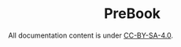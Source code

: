 <div align="center">
  <h1>PreBook</h1>
</div>

All documentation content is under [CC-BY-SA-4.0](https://creativecommons.org/licenses/by-sa/4.0/deed.en).
